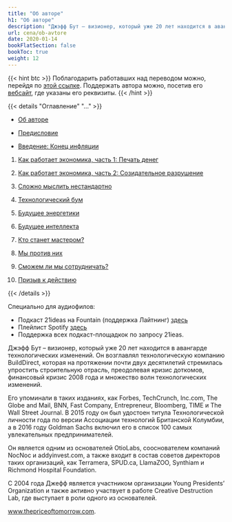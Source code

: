 ```yaml
---
title: "Об авторе"
h1: "Об авторе"
description: "Джэфф Бут – визионер, который уже 20 лет находится в авангарде технологических изменений."
url: cena/ob-avtore
date: 2020-01-14
bookFlatSection: false
bookToc: true
weight: 12
---
```


{{< hint btc >}}
Поблагодарить работавших над переводом можно, перейдя по [этой ссылке](/contribute/). Поддержать автора можно, посетив его [вебсайт](https://www.jeffbooth.ca/), где указаны его реквизиты.
{{< /hint >}}

{{< details "Оглавление" "..." >}}

- [Об авторе](/cena/ob-avtore)

- [Предисловие](/cena/predislovie) 

- [Введение: Конец инфляции](/cena/vvedenie) 

1. [Как работает экономика, часть 1: Печать денег](/cena/1) 

2. [Как работает экономика, часть 2: Cозидательное разрушение](/cena/2) 

3. [Сложно мыслить нестандартно](/cena/3) 

4. [Технологический бум](/cena/4)

5. [Будущее энергетики](/cena/5)

6. [Будущее интеллекта](/cena/6)

7. [Кто станет мастером?](/cena/7)

8. [Мы против них](/cena/8)

9. [Сможем ли мы сотрудничать?](/cena/9)

10. [Призыв к действию](/cena/10)

{{< /details >}}

Специально для аудиофилов: 
- Подкаст 21ideas на Fountain (поддержка Лайтнинг) [здесь](https://fountain.fm/show/chmjnVB1ZkSY3MC2FxY8)
- Плейлист Spotify [здесь](https://open.spotify.com/playlist/6MzfgCM2U0gxylOgAtr7m7)
- Поддержка всех подкаст-площадкок по запросу 21ieas.

Джэфф Бут – визионер, который уже 20 лет находится в авангарде технологических изменений. Он возглавлял технологическую компанию BuildDirect, которая на протяжении почти двух десятилетий стремилась упростить строительную отрасль, преодолевая кризис доткомов, финансовый кризис 2008 года и множество волн технологических изменений. 

Его упоминали в таких изданиях, как Forbes, TechCrunch, Inc.com, The Globe and Mail, BNN, Fast Company, Entrepreneur, Bloomberg, TIME и The Wall Street Journal. В 2015 году он был удостоен титула Технологической личности года по версии Ассоциации технологий Британской Колумбии, а в 2016 году Goldman Sachs включил его в список 100 самых увлекательных предпринимателей.

Он является одним из основателей OtioLabs, сооснователем компаний NocNoc и addyinvest.com, а также входит в состав советов директоров таких организаций, как Terramera, SPUD.ca, LlamaZOO, Synthiam и Richmond Hospital Foundation.

С 2004 года Джефф является участником организации Young Presidents’ Organization и также активно участвует в работе Creative Destruction Lab, где выступает в роли одного из основателей.

www.thepriceoftomorrow.com.